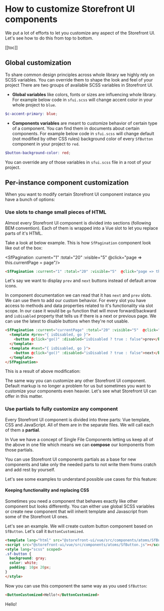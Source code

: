 # How to customize Storefront UI components

We put a lot of efforts to let you customize any aspect of the Storefront UI.
Let's see how to do this from top to bottom.

[[toc]]
## Global customization 

To share common design principles across whole library we highly rely on SCSS variables. You can override them to shape the look and feel of your project There are two groups of available SCSS variables in Storefront UI.
- **Global variables** like colors, fonts or sizes are influencing whole library. For example below code in `sfui.scss` will change accent color in your whole project to `blue`.
```scss
$c-accent-primary: blue;
```
- **Components variables** are meant to customize behavior of certain type of a component. You can find them in documents about certain components. For example below code in `sfui.scss` will change default (not modified by other CSS rules) background color of every `SfButton` component in your project to `red`.
```scss
$button-background-color: red;
```
You can override any of those variables in `sfui.scss` file in a root of your project.



## Per-instance component customization

When you want to modify certain Storefront UI component instance you have a bunch of options:

### Use slots to change small pieces of HTML

Almost every Storefront UI component is divided into sections (following BEM convention). Each of them is wrapped into a Vue slot to let you replace parts of it's HTML. 

Take a look at below example. This is how `SfPagination` component look like out of the box:

<SfPagination :current="1" :total="20" :visible="5"  @click="page => this.currentPage = page"/>

````html
<SfPagination :current="1" :total="20" :visible="5"  @click="page => this.currentPage = page"/>
````

Let's say we want to display `prev` and `next` buttons instead of default arrow icons. 

In component documentation we can read that it has `next` and `prev` slots. We can use them to add our custom behavior. For every slot you have access to methods and data properties related to it's functionality via slot scope. In our case it would be `go` function that will move forward/backward and `isDisabled` property that tells us if there is a next or previous page.
We can use the latest to disable buttons when they're not usable.

```html
<SfPagination :current="currentPage" :total="20" :visible="5"  @click="page => this.currentPage = page">
  <template #prev="{ isDisabled, go }">
    <button @click="go()" :disabled="isDisabled ? true : false">prev</button>
  </template>
  <template #next="{ isDisabled, go }">
    <button @click="go()" :disabled="isDisabled ? true : false">next</button>
  </template>
</SfPagination>
```
This is a result of above modification:

<PaginationCustomized />

The same way you can customize any other Storefront UI component. Default markup is no longer a problem for us but sometimes you want to customize your components even heavier. Let's see what Storefront UI can offer in this matter.

### Use partials to fully customize any component

Every Storefront UI component is divided into three parts: Vue template, CSS and JavaScript. All of them are in the separate files. We will call each of them a **partial**.

In Vue we have a concept of Single File Components letting us keep all of the above in one file which means we can **compose** our komponents from those partials. 

You can use Storefront UI components partials as a base for new components and take only the needed parts to not write them froms cratch and add rest by yourself.

Let's see some examples to understand possible use cases for this feature:

#### Keeping functionality and replacing CSS

Sometimes you need a component that behaves exactly like other component but looks differently. You can either use global SCSS variables or create new component that will inherit template and Javascript from some of the Storefront UI ones.

Let's see an example. We will create custom button component based on `SfButton`. Let's call it `ButtonCustomized`.

```html
<template lang="html" src="@storefront-ui/vue/src/components/atoms/SfButton.html"></template>
<script src="@storefront-ui/vue/src/components/atoms/SfButton.js"></script>
<style lang="scss" scoped>
.sf-button {
  background: gray;
  color: white;
  padding: 10px 20px;
}
</style>
```
Now you can use this component the same way as you used `SfButton`:
```html
<ButtonCustomized>Hello!</ButtonCustomized>
```
<ButtonCustomized>Hello!</ButtonCustomized>
